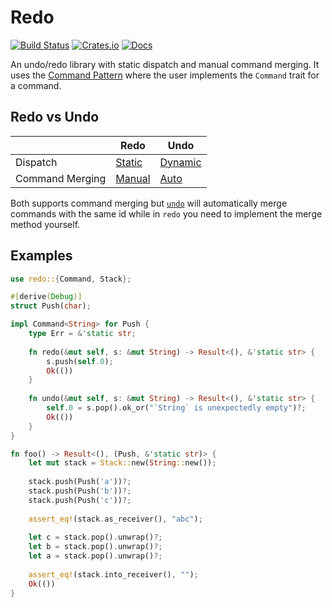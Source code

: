 # Redo
[![Build Status](https://travis-ci.org/evenorog/redo.svg?branch=master)](https://travis-ci.org/evenorog/redo)
[![Crates.io](https://img.shields.io/crates/v/redo.svg)](https://crates.io/crates/redo)
[![Docs](https://docs.rs/redo/badge.svg)](https://docs.rs/redo)

An undo/redo library with static dispatch and manual command merging.
It uses the [Command Pattern] where the user implements the `Command` trait for a command.

## Redo vs Undo
|                 | Redo             | Undo            |
|-----------------|------------------|-----------------|
| Dispatch        | [Static]         | [Dynamic]       |
| Command Merging | [Manual][manual] | [Auto][auto]    |

Both supports command merging but [`undo`] will automatically merge commands with the same id
while in `redo` you need to implement the merge method yourself.

## Examples
```rust
use redo::{Command, Stack};

#[derive(Debug)]
struct Push(char);

impl Command<String> for Push {
    type Err = &'static str;
    
    fn redo(&mut self, s: &mut String) -> Result<(), &'static str> {
        s.push(self.0);
        Ok(())
    }
    
    fn undo(&mut self, s: &mut String) -> Result<(), &'static str> {
        self.0 = s.pop().ok_or("`String` is unexpectedly empty")?;
        Ok(())
    }
}

fn foo() -> Result<(), (Push, &'static str)> {
    let mut stack = Stack::new(String::new());
    
    stack.push(Push('a'))?;
    stack.push(Push('b'))?;
    stack.push(Push('c'))?;
    
    assert_eq!(stack.as_receiver(), "abc");
    
    let c = stack.pop().unwrap()?;
    let b = stack.pop().unwrap()?;
    let a = stack.pop().unwrap()?;
    
    assert_eq!(stack.into_receiver(), "");
    Ok(())
}
```

[Command Pattern]: https://en.wikipedia.org/wiki/Command_pattern
[auto]: https://docs.rs/undo/0.8.1/undo/trait.UndoCmd.html#method.id
[manual]: trait.RedoCmd.html#method.merge
[Static]: https://doc.rust-lang.org/stable/book/trait-objects.html#static-dispatch
[Dynamic]: https://doc.rust-lang.org/stable/book/trait-objects.html#dynamic-dispatch
[`undo`]: https://crates.io/crates/undo
